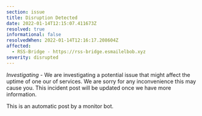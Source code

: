 ```yaml
---
section: issue
title: Disruption Detected
date: 2022-01-14T12:15:07.411673Z
resolved: true
informational: false
resolvedWhen: 2022-01-14T12:16:17.208604Z
affected:
  - RSS-Bridge - https://rss-bridge.esmailelbob.xyz
severity: disrupted
---
```

*Investigating* - We are investigating a potential issue that might affect the uptime of one our of services. We are sorry for any inconvenience this may cause you. This incident post will be updated once we have more information.

This is an automatic post by a monitor bot.
        